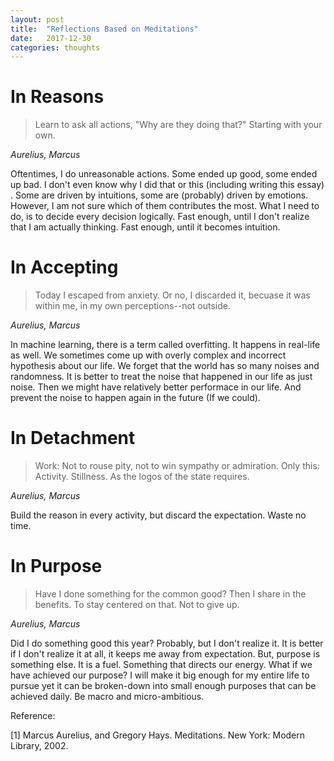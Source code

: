 ```yaml
---
layout: post
title:  "Reflections Based on Meditations"
date:   2017-12-30
categories: thoughts
---
```


# In Reasons

> Learn to ask all actions, "Why are they doing that?"
> Starting with your own.

*Aurelius, Marcus*

Oftentimes, I do unreasonable actions. Some ended up good, some ended up bad. I don't even know why I did that or this (including writing this essay) .
Some are driven by intuitions, some are (probably) driven by emotions. However, I am not sure which of them contributes the most.
What I need to do, is to decide every decision logically. Fast enough, until I don't realize that I am actually thinking. Fast enough, until it becomes intuition.

# In Accepting

> Today I escaped from anxiety. Or no, I discarded it, becuase it was within me, in my own perceptions--not outside.

*Aurelius, Marcus*


In machine learning, there is a term called overfitting. It happens in real-life as well. We sometimes come up with overly complex and incorrect hypothesis about our life.
We forget that the world has so many noises and randomness. It is better to treat the noise that happened in our life as just noise. Then we might have relatively better performace in our life.
And prevent the noise to happen again in the future (If we could).

# In Detachment

> Work:
> Not to rouse pity, not to win sympathy or admiration. Only this: Activity.
> Stillness.
> As the logos of the state requires.

*Aurelius, Marcus*


Build the reason in every activity, but discard the expectation. Waste no time.

# In Purpose

> Have I done something for the common good? Then I share in the benefits.
> To stay centered on that. Not to give up.

*Aurelius, Marcus*


Did I do something good this year? Probably, but I don't realize it. It is better if I don't realize it at all, it keeps me away from expectation.
But, purpose is something else. It is a fuel. Something that directs our energy. 
What if we have achieved our purpose? I will make it big enough for my entire life to pursue yet it can be broken-down into small enough purposes that can be achieved daily.
Be macro and micro-ambitious.


Reference:

[1] Marcus Aurelius, and Gregory Hays. Meditations. New York: Modern Library, 2002. 
